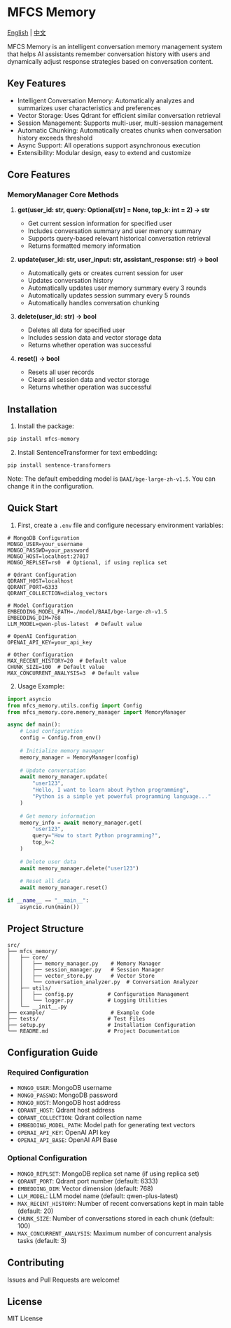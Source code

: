 # MFCS Memory

[English](README.md) | [中文](README_zh.md)

MFCS Memory is an intelligent conversation memory management system that helps AI assistants remember conversation history with users and dynamically adjust response strategies based on conversation content.

## Key Features

- Intelligent Conversation Memory: Automatically analyzes and summarizes user characteristics and preferences
- Vector Storage: Uses Qdrant for efficient similar conversation retrieval
- Session Management: Supports multi-user, multi-session management
- Automatic Chunking: Automatically creates chunks when conversation history exceeds threshold
- Async Support: All operations support asynchronous execution
- Extensibility: Modular design, easy to extend and customize

## Core Features

### MemoryManager Core Methods

1. **get(user_id: str, query: Optional[str] = None, top_k: int = 2) -> str**
   - Get current session information for specified user
   - Includes conversation summary and user memory summary
   - Supports query-based relevant historical conversation retrieval
   - Returns formatted memory information

2. **update(user_id: str, user_input: str, assistant_response: str) -> bool**
   - Automatically gets or creates current session for user
   - Updates conversation history
   - Automatically updates user memory summary every 3 rounds
   - Automatically updates session summary every 5 rounds
   - Automatically handles conversation chunking

3. **delete(user_id: str) -> bool**
   - Deletes all data for specified user
   - Includes session data and vector storage data
   - Returns whether operation was successful

4. **reset() -> bool**
   - Resets all user records
   - Clears all session data and vector storage
   - Returns whether operation was successful

## Installation

1. Install the package:
```bash
pip install mfcs-memory
```

2. Install SentenceTransformer for text embedding:
```bash
pip install sentence-transformers
```

Note: The default embedding model is `BAAI/bge-large-zh-v1.5`. You can change it in the configuration.

## Quick Start

1. First, create a `.env` file and configure necessary environment variables:

```env
# MongoDB Configuration
MONGO_USER=your_username
MONGO_PASSWD=your_password
MONGO_HOST=localhost:27017
MONGO_REPLSET=rs0  # Optional, if using replica set

# Qdrant Configuration
QDRANT_HOST=localhost
QDRANT_PORT=6333
QDRANT_COLLECTION=dialog_vectors

# Model Configuration
EMBEDDING_MODEL_PATH=./model/BAAI/bge-large-zh-v1.5
EMBEDDING_DIM=768
LLM_MODEL=qwen-plus-latest  # Default value

# OpenAI Configuration
OPENAI_API_KEY=your_api_key

# Other Configuration
MAX_RECENT_HISTORY=20  # Default value
CHUNK_SIZE=100  # Default value
MAX_CONCURRENT_ANALYSIS=3  # Default value
```

2. Usage Example:

```python
import asyncio
from mfcs_memory.utils.config import Config
from mfcs_memory.core.memory_manager import MemoryManager

async def main():
    # Load configuration
    config = Config.from_env()
    
    # Initialize memory manager
    memory_manager = MemoryManager(config)
    
    # Update conversation
    await memory_manager.update(
        "user123",
        "Hello, I want to learn about Python programming",
        "Python is a simple yet powerful programming language..."
    )
    
    # Get memory information
    memory_info = await memory_manager.get(
        "user123",
        query="How to start Python programming?",
        top_k=2
    )
    
    # Delete user data
    await memory_manager.delete("user123")
    
    # Reset all data
    await memory_manager.reset()

if __name__ == "__main__":
    asyncio.run(main())
```

## Project Structure

```
src/
├── mfcs_memory/
│   ├── core/
│   │   ├── memory_manager.py    # Memory Manager
│   │   ├── session_manager.py   # Session Manager
│   │   ├── vector_store.py      # Vector Store
│   │   └── conversation_analyzer.py  # Conversation Analyzer
│   ├── utils/
│   │   ├── config.py           # Configuration Management
│   │   └── logger.py           # Logging Utilities
│   └── __init__.py
├── example/                     # Example Code
├── tests/                      # Test Files
├── setup.py                    # Installation Configuration
└── README.md                   # Project Documentation
```

## Configuration Guide

### Required Configuration
- `MONGO_USER`: MongoDB username
- `MONGO_PASSWD`: MongoDB password
- `MONGO_HOST`: MongoDB host address
- `QDRANT_HOST`: Qdrant host address
- `QDRANT_COLLECTION`: Qdrant collection name
- `EMBEDDING_MODEL_PATH`: Model path for generating text vectors
- `OPENAI_API_KEY`: OpenAI API key
- `OPENAI_API_BASE`: OpenAI API Base

### Optional Configuration
- `MONGO_REPLSET`: MongoDB replica set name (if using replica set)
- `QDRANT_PORT`: Qdrant port number (default: 6333)
- `EMBEDDING_DIM`: Vector dimension (default: 768)
- `LLM_MODEL`: LLM model name (default: qwen-plus-latest)
- `MAX_RECENT_HISTORY`: Number of recent conversations kept in main table (default: 20)
- `CHUNK_SIZE`: Number of conversations stored in each chunk (default: 100)
- `MAX_CONCURRENT_ANALYSIS`: Maximum number of concurrent analysis tasks (default: 3)

## Contributing

Issues and Pull Requests are welcome!

## License

MIT License 